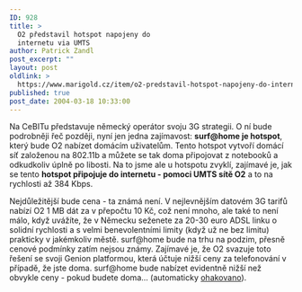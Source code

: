 ```yaml
---
ID: 928
title: >
  O2 představil hotspot napojeny do
  internetu via UMTS
author: Patrick Zandl
post_excerpt: ""
layout: post
oldlink: >
  https://www.marigold.cz/item/o2-predstavil-hotspot-napojeny-do-internetu-via-umts
published: true
post_date: 2004-03-18 10:33:00
---
```

<p>
Na CeBITu představuje německý operátor svoju 3G strategii. O ní bude podrobněji řeč později, nyní jen jedna zajímavost: <STRONG>surf@home je hotspot</STRONG>, který bude O2 nabízet domácím uživatelům. Tento hotspot vytvoří domácí síť založenou na 802.11b a můžete se tak doma připojovat z notebooků a odkudkoliv úplně po libosti. Na to jsme ale u hotspotu zvyklí, zajímavé je, jak se tento <STRONG>hotspot připojuje do internetu - pomoci UMTS sítě O2</STRONG> a to na rychlosti až 384 Kbps. </p>

<p>
Nejdůležitější bude cena - ta známá není. V nejlevnějším datovém 3G tarifů nabízí O2 1 MB dát za v přepočtu 10 Kč, což není mnoho, ale také to není málo, když uvážíte, že v Německu seženete za 20-30 euro ADSL linku o solidní rychlosti a s velmi benevolentními limity (když už ne bez limitu) prakticky v jakémkoliv městě. surf@home bude na trhu na podzim, přesně cenové podmínky zatím nejsou známy. Zajímavé je, že O2 svazuje toto řešení se svoji Genion platformou, která účtuje nižší ceny za telefonování v případě, že jste doma. surf@home bude nabízet evidentně nižší než obvykle ceny - pokud budete doma... (automaticky <A href="http://nlp.fi.muni.cz/cz_accent/index.php" target=_blank>ohakovano</A>).</p>
